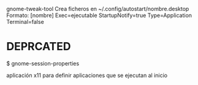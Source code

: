 gnome-tweak-tool
Crea ficheros en ~/.config/autostart/nombre.desktop
Formato:
[nombre]
Exec=ejecutable
StartupNotify=true
Type=Application
Terminal=false


# DEPRCATED #
$ gnome-session-properties

aplicación x11 para definir aplicaciones que se ejecutan al inicio


